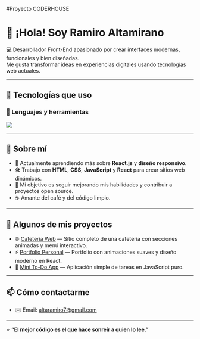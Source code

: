 #Proyecto CODERHOUSE

# 👋 ¡Hola! Soy Ramiro Altamirano

💻 Desarrollador Front-End apasionado por crear interfaces modernas, funcionales y bien diseñadas.  
Me gusta transformar ideas en experiencias digitales usando tecnologías web actuales.

---

## 🧠 Tecnologías que uso

### 🧩 Lenguajes y herramientas

<p align="left">
  <img src="https://skillicons.dev/icons?i=html,css,js,react" />
</p>

---

## 🚀 Sobre mí

- 🌱 Actualmente aprendiendo más sobre **React.js** y **diseño responsivo**.
- 🛠️ Trabajo con **HTML**, **CSS**, **JavaScript** y **React** para crear sitios web dinámicos.
- 🎯 Mi objetivo es seguir mejorando mis habilidades y contribuir a proyectos open source.
- ☕ Amante del café y del código limpio.

---

## 📂 Algunos de mis proyectos

- 🌐 [Cafetería Web](#) — Sitio completo de una cafetería con secciones animadas y menú interactivo.
- ⚡ [Portfolio Personal](#) — Portfolio con animaciones suaves y diseño moderno en React.
- 📝 [Mini To-Do App](#) — Aplicación simple de tareas en JavaScript puro.

---

## 📫 Cómo contactarme

- ✉️ Email: [altaramiro7@gmail.com](altaramiro7@gmail.com)

---

⭐ **“El mejor código es el que hace sonreír a quien lo lee.”**
